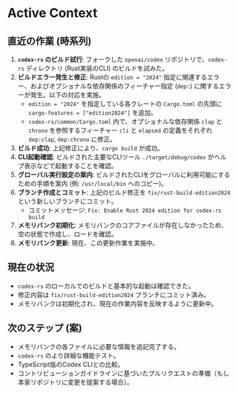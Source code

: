 # Active Context

## 直近の作業 (時系列)

1.  **`codex-rs` のビルド試行**: フォークした `openai/codex` リポジトリで、`codex-rs` ディレクトリ (Rust実装のCLI) のビルドを試みた。
2.  **ビルドエラー発生と修正**: Rustの `edition = "2024"` 指定に関連するエラー、およびオプショナルな依存関係のフィーチャー指定 (`dep:`) に関するエラーが発生。以下の対応を実施。
    - `edition = "2024"` を指定している各クレートの `Cargo.toml` の先頭に `cargo-features = ["edition2024"]` を追加。
    - `codex-rs/common/Cargo.toml` 内で、オプショナルな依存関係 `clap` と `chrono` を参照するフィーチャー `cli` と `elapsed` の定義をそれぞれ `dep:clap`, `dep:chrono` に修正。
3.  **ビルド成功**: 上記修正により、`cargo build` が成功。
4.  **CLI起動確認**: ビルドされた主要なCLIツール `./target/debug/codex` がヘルプ表示などで起動することを確認。
5.  **グローバル実行設定の案内**: ビルドされたCLIをグローバルに利用可能にするための手順を案内 (例: `/usr/local/bin` へのコピー)。
6.  **ブランチ作成とコミット**: 上記のビルド修正を `fix/rust-build-edition2024` という新しいブランチにコミット。
    - コミットメッセージ: `Fix: Enable Rust 2024 edition for codex-rs build`
7.  **メモリバンク初期化**: メモリバンクのコアファイルが存在しなかったため、空の状態で作成し、ロードを確認。
8.  **メモリバンク更新**: 現在、この更新作業を実施中。

## 現在の状況

- `codex-rs` のローカルでのビルドと基本的な起動は確認できた。
- 修正内容は `fix/rust-build-edition2024` ブランチにコミット済み。
- メモリバンクは初期化され、現在の作業内容を反映するように更新中。

## 次のステップ (案)

- メモリバンクの各ファイルに必要な情報を追記完了する。
- `codex-rs` のより詳細な機能テスト。
- TypeScript版のCodex CLIとの比較。
- コントリビューションガイドラインに基づいたプルリクエストの準備（もし本家リポジトリに変更を提案する場合）。
